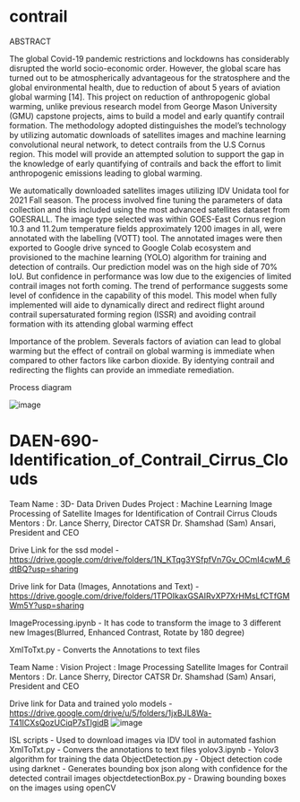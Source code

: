 # contrail

ABSTRACT

The global Covid-19 pandemic restrictions and lockdowns has considerably disrupted the world socio-economic order. However, the global scare has turned out to be atmospherically advantageous for the stratosphere and the global environmental health, due to reduction of about 5 years of aviation global warming [14]. This project on reduction of anthropogenic global warming, unlike previous research model from George Mason University (GMU) capstone projects, aims to build a model and early quantify contrail formation. The methodology adopted distinguishes the model’s technology by utilizing automatic downloads of satellites images and machine learning convolutional neural network, to detect contrails from the U.S Cornus region. This model will provide an attempted solution to support the gap in the knowledge of early quantifying of contrails and back the effort to limit anthropogenic emissions leading to global warming.

We automatically downloaded satellites images utilizing IDV Unidata tool for 2021 Fall season. The process involved fine tuning the parameters of data collection and this included using the most advanced satellites dataset from GOESRALL. The image type selected was within GOES-East Cornus region 10.3 and 11.2um temperature fields approximately 1200 images in all, were annotated with the labelling (VOTT) tool. The annotated images were then exported to Google drive synced to Google Colab ecosystem and provisioned to the machine learning (YOLO) algorithm for training and detection of contrails. Our prediction model was on the high side of 70% IoU. But confidence in performance was low due to the exigencies of limited contrail images not forth coming. The trend of performance suggests some level of confidence in the capability of this model. This model when fully implemented will aide to dynamically direct and redirect flight around contrail supersaturated forming region (ISSR) and avoiding contrail formation with its attending global warming effect

Importance of the problem. 
Severals factors of aviation can lead to global warming but the effect of contrail on global warming is immediate when compared to other factors like carbon dioxide. By identying contrail and redirecting the flights can provide an immediate remediation. 

Process diagram 

![image](https://user-images.githubusercontent.com/44238057/144654626-f69a85d9-ae11-43d2-9dfd-370eccfff435.png)

# DAEN-690-Identification_of_Contrail_Cirrus_Clouds
Team Name : 3D- Data Driven Dudes
Project   : Machine Learning Image Processing of Satellite Images for Identification of Contrail Cirrus Clouds
Mentors   : Dr. Lance Sherry, Director CATSR
            Dr. Shamshad (Sam) Ansari, President and CEO

Drive Link for the ssd model - https://drive.google.com/drive/folders/1N_KTqg3YSfpfVn7Gv_OCmI4cwM_6dtBQ?usp=sharing

Drive link for Data (Images, Annotations and Text) - https://drive.google.com/drive/folders/1TPOIkaxGSAIRvXP7XrHMsLfCTfGMWm5Y?usp=sharing

ImageProcessing.ipynb - It has code to transform the image to 3 different new Images(Blurred, Enhanced Contrast, Rotate by 180 degree)

XmlToTxt.py - Converts the Annotations to text files

Team Name : Vision
Project : Image Processing Satellite Images for Contrail
Mentors   : Dr. Lance Sherry, Director CATSR
            Dr. Shamshad (Sam) Ansari, President and CEO
            
Drive link for Data and trained yolo models - https://drive.google.com/drive/u/5/folders/1jxBJL8Wa-T41ICXsQozUCiqP7sTlgidB
![image](https://user-images.githubusercontent.com/44238057/144655148-0e6c5329-799d-4e0e-82dc-ef7622774c32.png)

ISL scripts - Used to download images via IDV tool in automated fashion
XmlToTxt.py - Convers the annotations to text files
yolov3.ipynb - Yolov3 algorithm for training the data
ObjectDetection.py - Object detection code using darknet - Generates bounding box json along with confidence for the detected contrail images
objectdetectionBox.py - Drawing bounding boxes on the images using openCV


